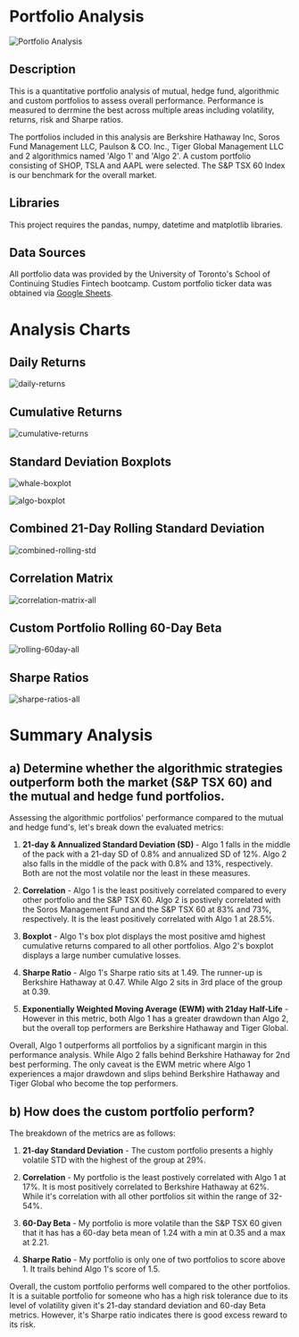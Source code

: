 # Portfolio Analysis

![Portfolio Analysis](Images/portfolio-analysis.png)

## Description
This is a quantitative portfolio analysis of mutual, hedge fund, algorithmic and custom portfolios to assess overall performance. Performance is measured to derrmine the best across multiple areas including volatility, returns, risk and Sharpe ratios.

The portfolios included in this analysis are Berkshire Hathaway Inc, Soros Fund Management LLC, Paulson & CO. Inc., Tiger Global Management LLC and 2 algorithmics named 'Algo 1' and 'Algo 2'. A custom portfolio consisting of SHOP, TSLA and AAPL were selected. The S&P TSX 60 Index is our benchmark for the overall market.

## Libraries
This project requires the pandas, numpy, datetime and matplotlib libraries.

## Data Sources
All portfolio data was provided by the University of Toronto's School of Continuing Studies Fintech bootcamp. Custom portfolio ticker data was obtained via [Google Sheets](https://docs.google.com/spreadsheets/).

# Analysis Charts

## Daily Returns
![daily-returns](Images/daily-returns.png)

## Cumulative Returns
![cumulative-returns](Images/cumulative-returns.png)

## Standard Deviation Boxplots

![whale-boxplot](Images/whale-boxplot.png)

![algo-boxplot](Images/algo-boxplot.png)

## Combined 21-Day Rolling Standard Deviation

![combined-rolling-std](Images/combined-rolling-std.png)

## Correlation Matrix

![correlation-matrix-all](Images/correlation-matrix-all.png)

## Custom Portfolio Rolling 60-Day Beta

![rolling-60day-all](Images/rolling-60day-beta-all.png)

## Sharpe Ratios

![sharpe-ratios-all](Images/sharpe-ratios-all.png)


# Summary Analysis

## a) Determine whether the algorithmic strategies outperform both the market (S&P TSX 60) and the mutual and hedge fund portfolios.

Assessing the algorithmic portfolios' performance compared to the mutual and hedge fund's, let's break down the evaluated metrics:

1. <strong>21-day & Annualized Standard Deviation (SD) </strong> - 
    Algo 1 falls in the middle of the pack with a 21-day SD of 0.8% and annualized SD of 12%. Algo 2 also falls in the middle of the pack with 0.8% and 13%, respectively. Both are not the most volatile nor the least in these measures.
    
2. <strong>Correlation</strong> - 
    Algo 1 is the least positively correlated compared to every other portfolio and the S&P TSX 60. Algo 2 is postively correlated with the Soros Management Fund and the S&P TSX 60 at 83% and 73%, respectively. It is the least positively correlated with Algo 1 at 28.5%.
    
4. <strong>Boxplot</strong> - 
    Algo 1's box plot displays the most positive amd highest cumulative returns compared to all other portfolios. Algo 2's boxplot displays a large number cumulative losses.

5. <strong>Sharpe Ratio</strong> -
    Algo 1's Sharpe ratio sits at 1.49. The runner-up is Berkshire Hathaway at 0.47. While Algo 2 sits in 3rd place of the group at 0.39.
    
6. <strong>Exponentially Weighted Moving Average (EWM) with 21day Half-Life</strong> -
    However in this metric, both Algo 1 has a greater drawdown than Algo 2, but the overall top performers are Berkshire Hathaway and Tiger Global.
    
Overall, Algo 1 outperforms all portfolios by a significant margin in this performance analysis. While Algo 2 falls behind Berkshire Hathaway for 2nd best performing. The only caveat is the EWM metric where Algo 1 experiences a major drawdown and slips behind Berkshire Hathaway and Tiger Global who become the top performers.

## b) How does the custom portfolio perform?

The breakdown of the metrics are as follows:

1. <strong>21-day Standard Deviation</strong> - 
    The custom portfolio presents a highly volatile STD with the highest of the group at 29%.
    
2. <strong>Correlation</strong> - 
    My portfolio is the least postively correlated with Algo 1 at 17%. It is most positively correlated to Berkshire Hathaway at 62%. While it's correlation with all other portfolios sit within the range of 32-54%.
    
3. <strong>60-Day Beta</strong> - 
    My portfolio is more volatile than the S&P TSX 60 given that it has has a 60-day beta mean of 1.24 with a min at 0.35 and a max at 2.21.

4. <strong>Sharpe Ratio</strong> - 
    My portfolio is only one of two portfolios to score above 1. It trails behind Algo 1's score of 1.5.
    
Overall, the custom portfolio performs well compared to the other portfolios. It is a suitable portfolio for someone who has a high risk tolerance due to its level of volatility given it's 21-day standard deviation and 60-day Beta metrics. However, it's Sharpe ratio indicates there is good excess reward to its risk.


